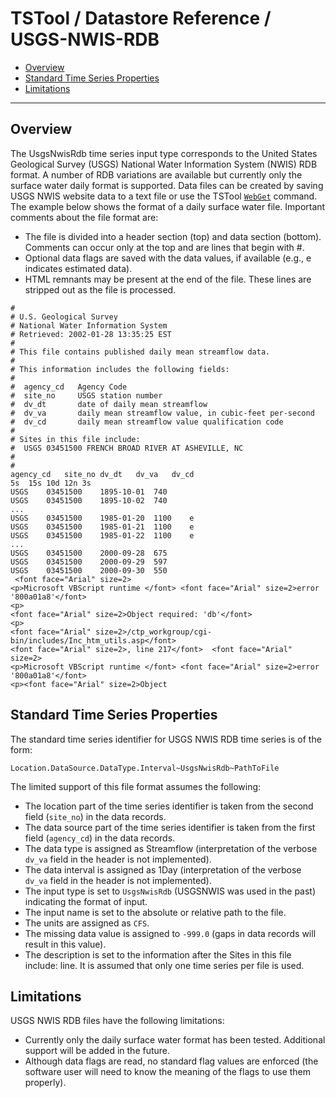 # TSTool / Datastore Reference / USGS-NWIS-RDB #

*   [Overview](#overview)
*   [Standard Time Series Properties](#standard-time-series-properties)
*   [Limitations](#limitations)

----

## Overview ##

The UsgsNwisRdb time series input type corresponds to the
United States Geological Survey (USGS) National Water Information System (NWIS) RDB format.
A number of RDB variations are available but currently only the surface
water daily format is supported.  Data files can be created by saving USGS NWIS
website data to a text file or use the TSTool [`WebGet`](../../command-ref/WebGet/WebGet.md) command.
The example below shows the format of a daily surface water file.
Important comments about the file format are:

*   The file is divided into a header section (top) and data section (bottom).
    Comments can occur only at the top and are lines that begin with #.
*   Optional data flags are saved with the data values, if available (e.g., e indicates estimated data).
*   HTML remnants may be present at the end of the file.  These lines are stripped out as the file is processed.

```
#
# U.S. Geological Survey
# National Water Information System
# Retrieved: 2002-01-28 13:35:25 EST
#
# This file contains published daily mean streamflow data.
#
# This information includes the following fields:
#
#  agency_cd   Agency Code
#  site_no     USGS station number
#  dv_dt       date of daily mean streamflow
#  dv_va       daily mean streamflow value, in cubic-feet per-second
#  dv_cd       daily mean streamflow value qualification code
#
# Sites in this file include:
#  USGS 03451500 FRENCH BROAD RIVER AT ASHEVILLE, NC
#
#
agency_cd	site_no	dv_dt	dv_va	dv_cd
5s	15s	10d	12n	3s
USGS	03451500	1895-10-01	740	
USGS	03451500	1895-10-02	740	
...
USGS	03451500	1985-01-20	1100	e
USGS	03451500	1985-01-21	1100	e
USGS	03451500	1985-01-22	1100	e
...
USGS	03451500	2000-09-28	675
USGS	03451500	2000-09-29	597
USGS	03451500	2000-09-30	550
 <font face="Arial" size=2>
<p>Microsoft VBScript runtime </font> <font face="Arial" size=2>error '800a01a8'</font>
<p>
<font face="Arial" size=2>Object required: 'db'</font>
<p>
<font face="Arial" size=2>/ctp_workgroup/cgi-bin/includes/Inc_htm_utils.asp</font>
<font face="Arial" size=2>, line 217</font>  <font face="Arial" size=2>
<p>Microsoft VBScript runtime </font> <font face="Arial" size=2>error '800a01a8'</font>
<p><font face="Arial" size=2>Object
```
 
## Standard Time Series Properties ##

The standard time series identifier for USGS NWIS RDB time series is of the form:

```
Location.DataSource.DataType.Interval~UsgsNwisRdb~PathToFile
```

The limited support of this file format assumes the following:

*   The location part of the time series identifier is taken from the second field (`site_no`) in the data records.
*   The data source part of the time series identifier is taken from the first field (`agency_cd`) in the data records.
*   The data type is assigned as Streamflow (interpretation of the verbose `dv_va` field in the header is not implemented).
*   The data interval is assigned as 1Day (interpretation of the verbose `dv_va` field in the header is not implemented).
*   The input type is set to `UsgsNwisRdb` (USGSNWIS was used in the past) indicating the format of input.
*   The input name is set to the absolute or relative path to the file.
*   The units are assigned as `CFS`.
*   The missing data value is assigned to `-999.0` (gaps in data records will result in this value).
*   The description is set to the information after the Sites in this file include: line.
    It is assumed that only one time series per file is used.

## Limitations ##

USGS NWIS RDB files have the following limitations:

*   Currently only the daily surface water format has been tested.  Additional support will be added in the future.
*   Although data flags are read, no standard flag values are enforced
(the software user will need to know the meaning of the flags to use them properly).
